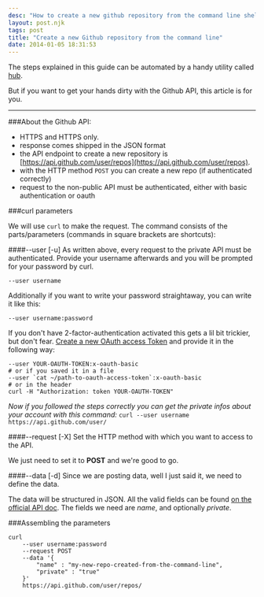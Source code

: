 ```yaml
---
desc: "How to create a new github repository from the command line shell, github api, authentication api, oauth"
layout: post.njk
tags: post
title: "Create a new Github repository from the command line"
date: 2014-01-05 18:31:53
---
```


The steps explained in this guide can be automated by a handy utility called [hub](https://hub.github.com/).

But if you want to get your hands dirty with the Github API, this article is for you.

_________

###About the Github API:

- HTTPS and HTTPS only.
- response comes shipped in the JSON format
- the API endpoint to create a new repository is [https://api.github.com/user/repos](https://api.github.com/user/repos).
- with the HTTP method `POST` you can create a new repo (if authenticated correctly)
- request to the non-public API must be authenticated, either with basic authentication or oauth

###curl parameters

We will use `curl` to make the request.
The command consists of the parts/parameters (commands in square brackets are shortcuts):

####--user [-u]
As written above, every request to the private API must be authenticated.
Provide your username afterwards and you will be prompted for your password by curl.

```
--user username
```

Additionally if you want to write your password straightaway, you can write it like this:

```
--user username:password
```

If you don't have 2-factor-authentication activated this gets a lil bit trickier, but don't fear. [Create a new OAuth access Token](https://github.com/settings/applications) and provide it in the following way:

```
--user YOUR-OAUTH-TOKEN:x-oauth-basic
# or if you saved it in a file
--user `cat ~/path-to-oauth-access-token`:x-oauth-basic
# or in the header
curl -H "Authorization: token YOUR-OAUTH-TOKEN"
```

*Now if you followed the steps correctly you can get the private infos about your account with this command:*
`curl --user username https://api.github.com/user/`

####--request [-X]
Set the HTTP method with which you want to access to the API.

We just need to set it to **POST** and we're good to go.

####--data [-d]
Since we are posting data, well I just said it, we need to define the data.

The data will be structured in JSON.  All the valid fields can be found [on the official API doc](http://developer.github.com/v3/repos/#create).
The fields we need are *name*, and optionally *private*.

###Assembling the parameters
```
curl
    --user username:password
    --request POST
    --data '{
        "name" : "my-new-repo-created-from-the-command-line",
        "private" : "true"
    }'
    https://api.github.com/user/repos/
```
